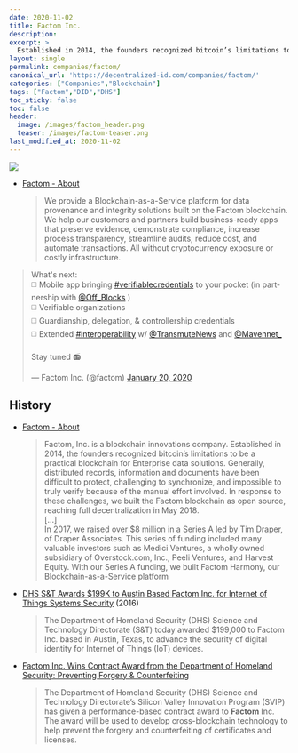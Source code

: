 ```yaml
---
date: 2020-11-02
title: Factom Inc.
description: 
excerpt: >
  Established in 2014, the founders recognized bitcoin’s limitations to be a practical blockchain for Enterprise data solutions. Generally, distributed records, information and documents have been difficult to protect, challenging to synchronize, and impossible to truly verify because of the manual effort involved. In response to these challenges, we built the Factom blockchain as open source, reaching full decentralization in May 2018.
layout: single
permalink: companies/factom/
canonical_url: 'https://decentralized-id.com/companies/factom/'
categories: ["Companies","Blockchain"]
tags: ["Factom","DID","DHS"]
toc_sticky: false
toc: false
header:
  image: /images/factom_header.png
  teaser: /images/factom-teaser.png
last_modified_at: 2020-11-02
---
```


![](https://i.imgur.com/zvhHmKF.png)

* [Factom - About](https://www.factom.com/company/about-us/)
  > We provide a Blockchain-as-a-Service platform for data provenance and integrity solutions built on the Factom blockchain.  We help our customers and partners build business-ready apps that preserve evidence, demonstrate compliance, increase process transparency, streamline audits, reduce cost, and automate transactions.  All without cryptocurrency exposure or costly infrastructure.

<blockquote class="twitter-tweet"><p lang="en" dir="ltr">What&#39;s next:<br>◻️ Mobile app bringing <a href="https://twitter.com/hashtag/verifiablecredentials?src=hash&amp;ref_src=twsrc%5Etfw">#verifiablecredentials</a> to your pocket (in partnership with <a href="https://twitter.com/Off_Blocks?ref_src=twsrc%5Etfw">@Off_Blocks</a> )<br>◻️ Verifiable organizations<br>◻️ Guardianship, delegation, &amp; controllership credentials<br>◻️ Extended <a href="https://twitter.com/hashtag/interoperability?src=hash&amp;ref_src=twsrc%5Etfw">#interoperability</a> w/ <a href="https://twitter.com/TransmuteNews?ref_src=twsrc%5Etfw">@TransmuteNews</a> and <a href="https://twitter.com/Mavennet_?ref_src=twsrc%5Etfw">@Mavennet_</a> <br><br>Stay tuned 📻</p>&mdash; Factom Inc. (@factom) <a href="https://twitter.com/factom/status/1219276914281648133?ref_src=twsrc%5Etfw">January 20, 2020</a></blockquote> <script async src="https://platform.twitter.com/widgets.js" charset="utf-8"></script> 

## History

* [Factom - About](https://www.factom.com/company/about-us/)
  > Factom, Inc. is a blockchain innovations company.  Established in 2014, the founders recognized bitcoin’s limitations to be a practical blockchain for Enterprise data solutions. Generally, distributed records, information and documents have been difficult to protect, challenging to synchronize, and impossible to truly verify because of the manual effort involved. In response to these challenges, we built the Factom blockchain as open source, reaching full decentralization in May 2018.\
  > [...]\
  > In 2017, we raised over $8 million in a Series A led by Tim Draper, of Draper Associates. This series of funding included many valuable investors such as Medici Ventures, a wholly owned subsidiary of Overstock.com, Inc., Peeli Ventures, and Harvest Equity. With our Series A funding, we built Factom Harmony, our Blockchain-as-a-Service platform
* [DHS S&T Awards $199K to Austin Based Factom Inc. for Internet of Things Systems Security](https://www.dhs.gov/science-and-technology/news/2016/06/17/st-awards-199k-austin-based-factom-inc-iot-systems-security) (2016)
  > The Department of Homeland Security (DHS) Science and Technology Directorate (S&T) today awarded $199,000 to Factom Inc. based in Austin, Texas, to advance the security of digital identity for Internet of Things (IoT) devices.
* [Factom Inc. Wins Contract Award from the Department of Homeland Security: Preventing Forgery & Counterfeiting](https://www.factom.com/company-updates/factom-inc-wins-contract-award-from-the-department-of-homeland-security-preventing-forgery-counterfeiting/)
  > The Department of Homeland Security (DHS) Science and Technology Directorate’s Silicon Valley Innovation Program (SVIP) has given a performance-based contract award to **Factom** Inc. The award will be used to develop cross-blockchain technology to help prevent the forgery and counterfeiting of certificates and licenses.






